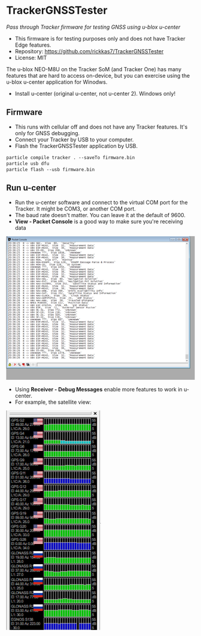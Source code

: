# TrackerGNSSTester

*Pass through Tracker firmware for testing GNSS using u-blox u-center*

- This firmware is for testing purposes only and does not have Tracker Edge features.
- Repository: https://github.com/rickkas7/TrackerGNSSTester
- License: MIT

The u-blox NEO-M8U on the Tracker SoM (and Tracker One) has many features that are hard to access on-device, but you can exercise using the u-blox u-center application for Winodws.

- Install u-center (original u-center, not u-center 2). Windows only!

## Firmware

- This runs with cellular off and does not have any Tracker features. It's only for GNSS debugging.
- Connect your Tracker by USB to your computer.
- Flash the TrackerGNSSTester application by USB. 

```
particle compile tracker . --saveTo firmware.bin
particle usb dfu
particle flash --usb firmware.bin
```

## Run u-center

- Run the u-center software and connect to the virtual COM port for the Tracker. It might be COM3, or another COM port.
- The baud rate doesn't matter. You can leave it at the default of 9600.
- **View - Packet Console** is a good way to make sure you're receiving data

![Packet console](images/packet-console.png)

- Using **Receiver - Debug Messages** enable more features to work in u-center.
- For example, the satellite view:

![Satellite view](images/satellites.png)


